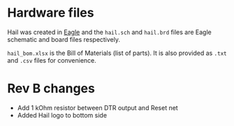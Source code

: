 Hardware files
==============

Hail was created in [Eagle](https://cadsoft.io/) and the `hail.sch` and
`hail.brd` files are Eagle schematic and board files respectively.

`hail_bom.xlsx` is the Bill of Materials (list of parts). It is also provided
as `.txt` and `.csv` files for convenience.

# Rev B changes

 * Add 1 kOhm resistor between DTR output and Reset net
 * Added Hail logo to bottom side

